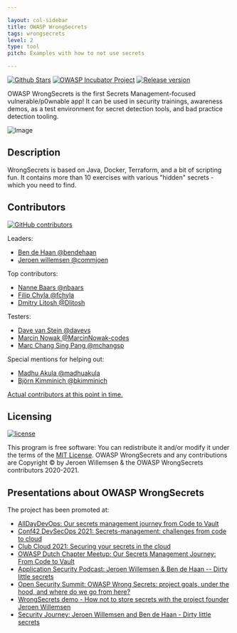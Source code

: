 ```yaml
---

layout: col-sidebar
title: OWASP WrongSecrets
tags: wrongsecrets
level: 2
type: tool
pitch: Examples with how to not use secrets

---
```

[![Github Stars](https://img.shields.io/github/stars/commjoen/wrongsecrets?label=Stars%20WrongSecrets&style=social)](https://github.com/commjoen/wrongsecrets/stargazers)
[![OWASP Incubator Project](https://img.shields.io/badge/OWASP-Incubator%20project-48A646.svg)](https://owasp.org/projects/)
[![Release version](https://img.shields.io/github/v/release/commjoen/wrongsecrets)](https://github.com/commjoen/wrongsecrets/releases/latest)

OWASP WrongSecrets is the first Secrets Management-focused vulnerable/p0wnable app! It can be used in security trainings, awareness demos, as a test environment for secret detection tools, and bad practice detection tooling.

![Image](https://raw.githubusercontent.com/commjoen/wrongsecrets/master/screenshot.png)

## Description

WrongSecrets is based on Java, Docker, Terraform, and a bit of scripting fun. It contains more than 10 exercises with various "hidden" secrets - which you need to find.

## Contributors

[![GitHub contributors](https://img.shields.io/github/contributors/commjoen/wrongsecrets.svg)](https://github.com/commjoen/wrongsecrets/graphs/contributors)

Leaders:

- [Ben de Haan @bendehaan](https://github.com/bendehaan)
- [Jeroen willemsen @commjoen](https://github.com/commjoen)

Top contributors:

- [Nanne Baars @nbaars](https://github.com/nbaars)
- [Filip Chyla @fchyla](https://github.com/fchyla)
- [Dmitry Litosh @Dlitosh](https://github.com/Dlitosh)

Testers:

- [Dave van Stein @davevs](https://github.com/davevs)
- [Marcin Nowak @MarcinNowak-codes](https://github.com/MarcinNowak-codes)
- [Marc Chang Sing Pang @mchangsp](https://github.com/mchangsp)

Special mentions for helping out:

- [Madhu Akula @madhuakula](https://github.com/madhuakula)
- [Björn Kimminich @bkimminich](https://github.com/bkimminich)

[Actual contributors at this point in time.](https://github.com/commjoen/wrongsecrets/graphs/contributors)

## Licensing

[![license](https://img.shields.io/github/license/commjoen/wrongsecrets.svg)](https://github.com/commjoen/wrongsecrets/blob/master/LICENSE)

This program is free software: You can redistribute it and/or modify it
under the terms of the
[MIT License](https://github.com/commjoen/wrongsecrets/blob/master/LICENSE).
OWASP WrongSecrets and any contributions are Copyright © by Jeroen Willemsen & the OWASP WrongSecrets contributors 2020-2021.

## Presentations about OWASP WrongSecrets

The project has been promoted at:

- [AllDayDevOps: Our secrets management journey from Code to Vault](https://www.alldaydevops.com/addo-speakers/jeroen-willemsen)
- [Conf42 DevSecOps 2021: Secrets-management: challenges from code to cloud](https://www.youtube.com/watch?v=EsMS7gOBrY4)
- [Club Cloud 2021: Securing your secrets in the cloud](https://youtu.be/lXMRTP5eg9Q)
- [OWASP Dutch Chapter Meetup: Our Secrets Management Journey: From Code to Vault](https://www.youtube.com/watch?v=qR6JCkZgOlY)
- [Application Security Podcast: Jeroen Willemsen & Ben de Haan -- Dirty little secrets](https://appsecpodcast.securityjourney.com/1730684/9864567-jeroen-willemsen-and-ben-de-haan-dirty-little-secrets)
- [Open Security Summit: OWASP Wrong Secrets: project goals, under the hood, and where do we go from here?](https://open-security-summit.org/sessions/2022/jan/owasp/owasp_wrong_secrets_project_goals_under_the_hood_and_where_do_we_go_from_here/)
- [WrongSecrets demo - How not to store secrets with the project founder Jeroen Willemsen](https://www.youtube.com/watch?v=nqzxpgvLEv4&t=709s)
- [Security Journey: Jeroen Willemsen and Ben de Haan - Dirty little secrets](https://www.youtube.com/watch?v=0HGPnQAYFNY)
